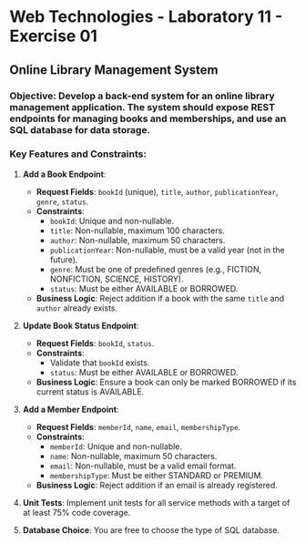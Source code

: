 # Web Technologies - Laboratory 11 - Exercise 01

## Online Library Management System

### Objective: Develop a back-end system for an online library management application. The system should expose REST endpoints for managing books and memberships, and use an SQL database for data storage.

### Key Features and Constraints:

1. **Add a Book Endpoint**:
    - **Request Fields**: `bookId` (unique), `title`, `author`, `publicationYear`, `genre`, `status`.
    - **Constraints**:
        - `bookId`: Unique and non-nullable.
        - `title`: Non-nullable, maximum 100 characters.
        - `author`: Non-nullable, maximum 50 characters.
        - `publicationYear`: Non-nullable, must be a valid year (not in the future).
        - `genre`: Must be one of predefined genres (e.g., FICTION, NONFICTION, SCIENCE, HISTORY).
        - `status`: Must be either AVAILABLE or BORROWED.
    - **Business Logic**: Reject addition if a book with the same `title` and `author` already exists.

2. **Update Book Status Endpoint**:
    - **Request Fields**: `bookId`, `status`.
    - **Constraints**:
        - Validate that `bookId` exists.
        - `status`: Must be either AVAILABLE or BORROWED.
    - **Business Logic**: Ensure a book can only be marked BORROWED if its current status is AVAILABLE.

3. **Add a Member Endpoint**:
    - **Request Fields**: `memberId`, `name`, `email`, `membershipType`.
    - **Constraints**:
        - `memberId`: Unique and non-nullable.
        - `name`: Non-nullable, maximum 50 characters.
        - `email`: Non-nullable, must be a valid email format.
        - `membershipType`: Must be either STANDARD or PREMIUM.
    - **Business Logic**: Reject addition if an email is already registered.

4. **Unit Tests**: Implement unit tests for all service methods with a target of at least 75% code coverage.

5. **Database Choice**: You are free to choose the type of SQL database.
